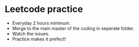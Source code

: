# Leetcode practice

- Everyday 2 hours minimum.
- Merge to the main master of the coding in seperate folder.
- Watch the issues.
- Practice makes it prefect!
